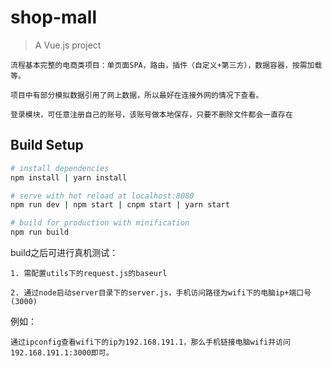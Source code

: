 # shop-mall

> A Vue.js project

    流程基本完整的电商类项目：单页面SPA，路由，插件（自定义+第三方），数据容器，按需加载等。

    项目中有部分模拟数据引用了网上数据，所以最好在连接外网的情况下查看。

    登录模块，可任意注册自己的账号，该账号做本地保存，只要不删除文件都会一直存在

## Build Setup

``` bash
# install dependencies
npm install | yarn install

# serve with hot reload at localhost:8080
npm run dev | npm start | cnpm start | yarn start

# build for production with minification
npm run build

```

build之后可进行真机测试：

    1. 需配置utils下的request.js的baseurl

    2. 通过node启动server目录下的server.js，手机访问路径为wifi下的电脑ip+端口号(3000)

例如：

    通过ipconfig查看wifi下的ip为192.168.191.1，那么手机链接电脑wifi并访问192.168.191.1:3000即可。

